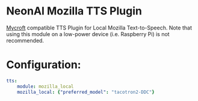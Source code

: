 # NeonAI Mozilla TTS Plugin
[Mycroft](https://mycroft-ai.gitbook.io/docs/mycroft-technologies/mycroft-core/plugins) compatible
TTS Plugin for Local Mozilla Text-to-Speech. Note that using this module on a low-power device (i.e. Raspberry Pi)
is not recommended.

# Configuration:

```yaml
tts:
    module: mozilla_local
    mozilla_local: {"preferred_model": "tacotron2-DDC"}
```
